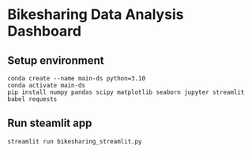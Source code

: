 # Bikesharing Data Analysis Dashboard

## Setup environment
```
conda create --name main-ds python=3.10
conda activate main-ds
pip install numpy pandas scipy matplotlib seaborn jupyter streamlit babel requests
```

## Run steamlit app
```
streamlit run bikesharing_streamlit.py
```

